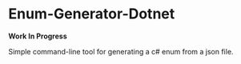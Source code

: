 # Enum-Generator-Dotnet

**Work In Progress**

Simple command-line tool for generating a c# enum from a json file.
